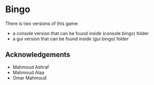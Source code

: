 # Bingo

There is two versions of this game:

- a console version that can be found inside (console bingo) folder
- a gui version that can be found inside (gui bingo) folder

## Acknowledgements

- Mahmoud Ashraf
- Mahmoud Alaa
- Omar Mahmoud
